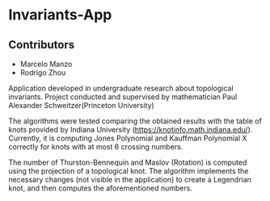 # Invariants-App

## Contributors
* Marcelo Manzo
* Rodrigo Zhou

Application developed in undergraduate research about topological invariants. Project conducted and supervised by mathematician Paul Alexander Schweitzer(Princeton University)

The algorithms were tested comparing the obtained results with the table of knots provided by Indiana University (https://knotinfo.math.indiana.edu/). Currently, it is computing Jones Polynomial and Kauffman Polynomial X correctly for knots with at most 6 crossing numbers.

The number of Thurston-Bennequin and Maslov (Rotation) is computed using the projection of a topological knot. The algorithm implements the necessary changes (not visible in the application) to create a Legendrian knot, and then computes the aforementioned numbers.
